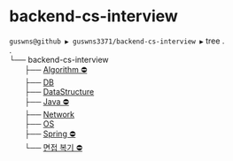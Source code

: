  # backend-cs-interview
 
 `guswns@github ▶ guswns3371/backend-cs-interview ▶`  tree .<br/>
.<br/>
└── backend-cs-interview<br/>
&nbsp;&nbsp;&nbsp;&nbsp;&nbsp;&nbsp;&nbsp;├── [Algorithm ⛔](Algorithm)<br/>
&nbsp;&nbsp;&nbsp;&nbsp;&nbsp;&nbsp;&nbsp;├── [DB](DB)<br/>
&nbsp;&nbsp;&nbsp;&nbsp;&nbsp;&nbsp;&nbsp;├── [DataStructure](DataStructure)<br/>
&nbsp;&nbsp;&nbsp;&nbsp;&nbsp;&nbsp;&nbsp;├── [Java ⛔](Java)<br/>
&nbsp;&nbsp;&nbsp;&nbsp;&nbsp;&nbsp;&nbsp;├── [Network](Network)<br/>
&nbsp;&nbsp;&nbsp;&nbsp;&nbsp;&nbsp;&nbsp;├── [OS](OS)<br/>
&nbsp;&nbsp;&nbsp;&nbsp;&nbsp;&nbsp;&nbsp;├── [Spring ⛔](Spring)<br/>
&nbsp;&nbsp;&nbsp;&nbsp;&nbsp;&nbsp;&nbsp;└── [면접 복기 ⛔](%EB%A9%B4%EC%A0%91%20%EB%B3%B5%EA%B8%B0)<br/>
  

